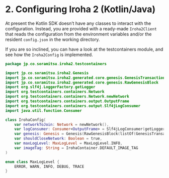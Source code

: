 # 2. Configuring Iroha 2 (Kotlin/Java)

At present the Kotlin SDK doesn’t have any classes to interact with the configuration. Instead, you are provided with a ready-made `Iroha2Client` that reads the configuration from the environment variables and/or the resident `config.json` in the working directory.

If you are so inclined, you can have a look at the testcontainers module, and see how the `Iroha2Config` is implemented.

```kotlin
package jp.co.soramitsu.iroha2.testcontainers

import jp.co.soramitsu.iroha2.Genesis
import jp.co.soramitsu.iroha2.generated.core.genesis.GenesisTransaction
import jp.co.soramitsu.iroha2.generated.core.genesis.RawGenesisBlock
import org.slf4j.LoggerFactory.getLogger
import org.testcontainers.containers.Network
import org.testcontainers.containers.Network.newNetwork
import org.testcontainers.containers.output.OutputFrame
import org.testcontainers.containers.output.Slf4jLogConsumer
import java.util.function.Consumer

class IrohaConfig(
    var networkToJoin: Network = newNetwork(),
    var logConsumer: Consumer<OutputFrame> = Slf4jLogConsumer(getLogger(IrohaContainer::class.java)),
    var genesis: Genesis = Genesis(RawGenesisBlock(listOf(GenesisTransaction(listOf())))),
    var shouldCloseNetwork: Boolean = true,
    var maxLogLevel: MaxLogLevel = MaxLogLevel.INFO,
    var imageTag: String = IrohaContainer.DEFAULT_IMAGE_TAG
)

enum class MaxLogLevel {
    ERROR, WARN, INFO, DEBUG, TRACE
}
```
